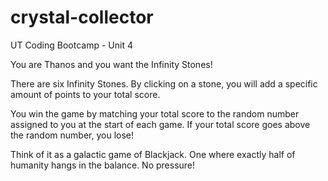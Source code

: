 # crystal-collector
UT Coding Bootcamp - Unit 4

<p>You are Thanos and you want the Infinity Stones!</p>
            <p>
              There are six Infinity Stones. By clicking on a stone, you will
              add a specific amount of points to your total score.
            </p>
            <p>
              You win the game by matching your total score to the random number
              assigned to you at the start of each game. If your total score
              goes above the random number, you lose!
            </p>
            <p>
              Think of it as a galactic game of Blackjack. One where exactly
              half of humanity hangs in the balance. No pressure!
            </p>
